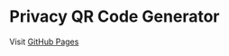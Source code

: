 # Privacy QR Code Generator

Visit [GitHub Pages](https://undirectlookable.github.io/privacy-qrcode/)
